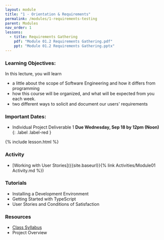 ```yaml
---
layout: module
title: "1 - Orientation & Requirements"
permalink: /modules/1-requirements-testing
parent: Modules
nav_order: 1
lessons: 
  - title: Requirements Gathering
    pdf: "Module 01.2 Requirements Gathering.pdf" 
    ppt: "Module 01.2 Requirements Gathering.pptx"
---
```

### Learning Objectives:
In this lecture, you will learn

* a little about the scope of Software Engineering and how it differs from programming
* how this course will be organized, and what will be expected from you each week.
* two different ways to solicit and document our users' requirements

### Important Dates:
* Individual Project Deliverable 1 **Due Wednesday, Sep 18 by 12pm (Noon)**{: .label .label-red }

{% include lesson.html %}

### Activity
* [Working with User Stories]({{site.baseurl}}{% link Activities/Module01 Activity.md %})

### Tutorials
* Installing a Development Environment 
* Getting Started with TypeScript
* User Stories and Conditions of Satisfaction

### Resources
* [Class Syllabus](https://neu-se.github.io/CS4530-Spring-2024/)
* Project Overview